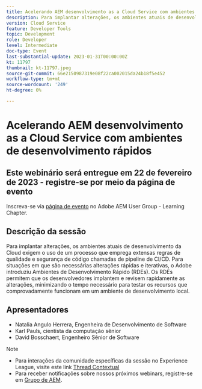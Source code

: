 ```yaml
---
title: Acelerando AEM desenvolvimento as a Cloud Service com ambientes de desenvolvimento rápidos
description: Para implantar alterações, os ambientes atuais de desenvolvimento da Cloud exigem o uso de um processo que emprega extensas regras de qualidade e segurança de código chamadas de pipeline de CI/CD. Para situações em que são necessárias alterações rápidas e iterativas, o Adobe introduziu os RDEs (Rapid Development Environments).Os RDEs permitem que os desenvolvedores implantem e revisem rapidamente as alterações, minimizando o tempo necessário para testar os recursos que comprovadamente funcionam em um ambiente de desenvolvimento local.
version: Cloud Service
feature: Developer Tools
topic: Development
role: Developer
level: Intermediate
doc-type: Event
last-substantial-update: 2023-01-31T00:00:00Z
kt: 11797
thumbnail: kt-11797.jpeg
source-git-commit: 66e2150987319e08f22ca002015da24b18f5e452
workflow-type: tm+mt
source-wordcount: '249'
ht-degree: 0%

---
```



# Acelerando AEM desenvolvimento as a Cloud Service com ambientes de desenvolvimento rápidos

## Este webinário será entregue em 22 de fevereiro de 2023 - registre-se por meio da página de evento

Inscreva-se via [página de evento](http://bit.ly/3DsMcYw) no Adobe AEM User Group - Learning Chapter.

## Descrição da sessão

Para implantar alterações, os ambientes atuais de desenvolvimento da Cloud exigem o uso de um processo que emprega extensas regras de qualidade e segurança de código chamadas de pipeline de CI/CD. Para situações em que são necessárias alterações rápidas e iterativas, o Adobe introduziu Ambientes de Desenvolvimento Rápido (RDEs).
Os RDEs permitem que os desenvolvedores implantem e revisem rapidamente as alterações, minimizando o tempo necessário para testar os recursos que comprovadamente funcionam em um ambiente de desenvolvimento local.

## Apresentadores

* Natalia Angulo Herrera, Engenheira de Desenvolvimento de Software
* Karl Pauls, cientista da computação sênior
* David Bosschaert, Engenheiro Sênior de Software

>[!NOTE]
>
>* Para interações da comunidade específicas da sessão no Experience League, visite este link [Thread Contextual](http://bit.ly/3x1Cl8x)
>* Para receber notificações sobre nossos próximos webinars, registre-se em [Grupo de AEM](https://aem-augs.adobe.com/).